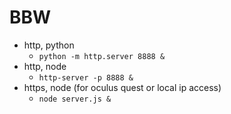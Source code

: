 # BBW

- http, python
  - `python -m http.server 8888 &`
- http, node
  - `http-server -p 8888 &`
- https, node (for oculus quest or local ip access)
  - `node server.js &`
